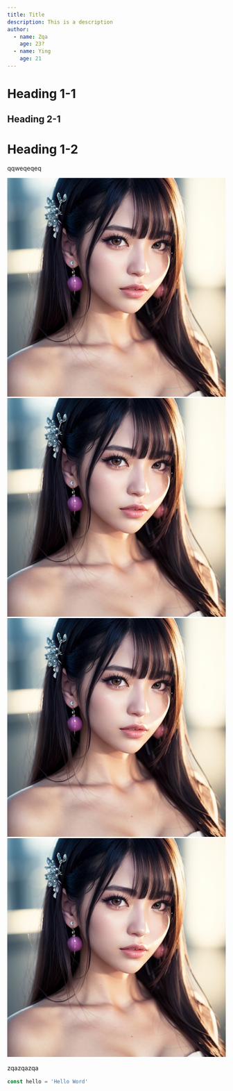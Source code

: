 ```yaml
---
title: Title
description: This is a description
author: 
  - name: Zqa
    age: 23?
  - name: Ying
    age: 21
---
```


# Heading 1-1

## Heading 2-1

# Heading 1-2

qqweqeqeq

![图片](./00014-1827022204.png)
![图片](./00014-1827022204.png)
![图片](./00014-1827022204.png)
![图片](./00014-1827022204.png)

zqazqazqa

~~~js
const hello = 'Hello Word'
~~~
